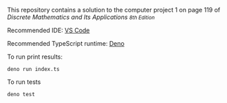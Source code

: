 This repository contains a solution to the computer project 1 on page 119 of *Discrete Mathematics and Its Applications
<small>8th Edition</small>*

Recommended IDE: [VS Code](https://code.visualstudio.com/)

Recommended TypeScript runtime: [Deno](https://deno.land/)

To run print results:
```
deno run index.ts
```

To run tests
```
deno test
```